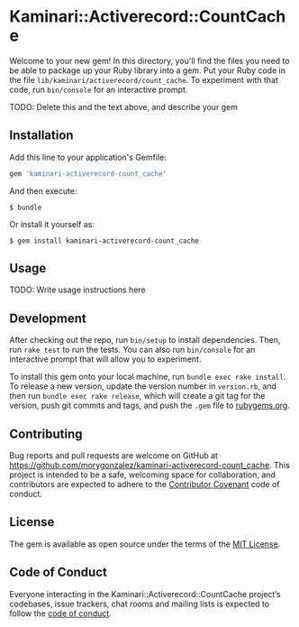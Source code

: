 # Kaminari::Activerecord::CountCache

Welcome to your new gem! In this directory, you'll find the files you need to be able to package up your Ruby library into a gem. Put your Ruby code in the file `lib/kaminari/activerecord/count_cache`. To experiment with that code, run `bin/console` for an interactive prompt.

TODO: Delete this and the text above, and describe your gem

## Installation

Add this line to your application's Gemfile:

```ruby
gem 'kaminari-activerecord-count_cache'
```

And then execute:

    $ bundle

Or install it yourself as:

    $ gem install kaminari-activerecord-count_cache

## Usage

TODO: Write usage instructions here

## Development

After checking out the repo, run `bin/setup` to install dependencies. Then, run `rake test` to run the tests. You can also run `bin/console` for an interactive prompt that will allow you to experiment.

To install this gem onto your local machine, run `bundle exec rake install`. To release a new version, update the version number in `version.rb`, and then run `bundle exec rake release`, which will create a git tag for the version, push git commits and tags, and push the `.gem` file to [rubygems.org](https://rubygems.org).

## Contributing

Bug reports and pull requests are welcome on GitHub at https://github.com/morygonzalez/kaminari-activerecord-count_cache. This project is intended to be a safe, welcoming space for collaboration, and contributors are expected to adhere to the [Contributor Covenant](http://contributor-covenant.org) code of conduct.

## License

The gem is available as open source under the terms of the [MIT License](https://opensource.org/licenses/MIT).

## Code of Conduct

Everyone interacting in the Kaminari::Activerecord::CountCache project’s codebases, issue trackers, chat rooms and mailing lists is expected to follow the [code of conduct](https://github.com/morygonzalez/kaminari-activerecord-count_cache/blob/master/CODE_OF_CONDUCT.md).

